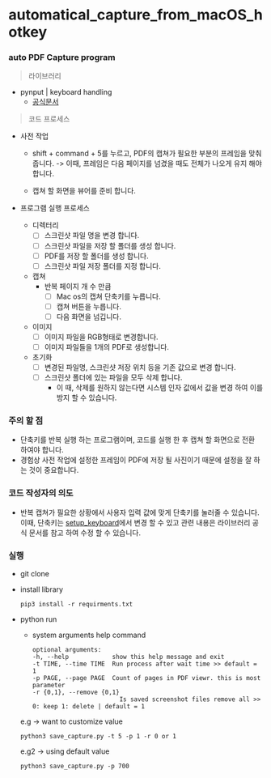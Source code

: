 # automatical_capture_from_macOS_hotkey

### auto PDF Capture program
> 라이브러리
- pynput | keyboard handling
    - [공식문서](https://pynput.readthedocs.io/en/latest/keyboard.html)

> 코드 프로세스
- 사전 작업
    - shift + command + 5를 누르고, PDF의 캡쳐가 필요한 부분의 프레임을 맞춰줍니다. -> 이때, 프레임은 다음 페이지를 넘겼을 때도 전체가 나오게 유지 해야 합니다. 

    - 캡쳐 할 화면을 뷰어를 준비 합니다.

    
- 프로그램 실행 프로세스
    - 디렉터리
        - [ ] 스크린샷 파일 명을 변경 합니다.
        - [ ] 스크린샷 파일을 저장 할 폴더를 생성 합니다.
        - [ ] PDF를 저장 할 폴더를 생성 합니다.
        - [ ] 스크린샷 파일 저장 폴더를 지정 합니다.

    - 캡쳐 
        - 반복 페이지 개 수 만큼
            - [ ] Mac os의 캡쳐 단축키를 누릅니다.
            - [ ] 캡쳐 버튼을 누릅니다.
            - [ ] 다음 화면을 넘깁니다.

    - 이미지
        - [ ] 이미지 파일을 RGB형태로 변경합니다.
        - [ ] 이미지 파일들을 1개의 PDF로 생성합니다.
    
    - 초기화
        - [ ] 변경된 파일명, 스크린샷 저장 위치 등을 기존 값으로 변경 합니다.
        - [ ] 스크린샷 폴더에 있는 파일을 모두 삭제 합니다.
            - 이 때, 삭제를 원하지 않는다면 시스템 인자 값에서 값을 변경 하여 이를 방지 할 수 있습니다.

### 주의 할 점
- 단축키를 반복 실행 하는 프로그램이며, 코드를 실행 한 후 캡쳐 할 화면으로 전환 하여야 합니다.
- 경험상 사전 작업에 설정한 프레임이 PDF에 저장 될 사진이기 때문에 설정을 잘 하는 것이 중요합니다.


### 코드 작성자의 의도
- 반복 캡쳐가 필요한 상황에서 사용자 입력 값에 맞게 단축키를 눌러줄 수 있습니다. 이때, 단축키는 [setup_keyboard](https://github.com/LeeJuHwan/automatical_capture_macOS/blob/main/setup/setup_keyboard.py)에서 변경 할 수 있고 관련 내용은 라이브러리 공식 문서를 참고 하여 수정 할 수 있습니다.


### 실행
- git clone
- install library
    ```
    pip3 install -r requirments.txt
    ```
    
- python run
    - system arguments help command
        ```
        optional arguments:
        -h, --help            show this help message and exit
        -t TIME, --time TIME  Run process after wait time >> default = 1
        -p PAGE, --page PAGE  Count of pages in PDF viewr. this is most parameter
        -r {0,1}, --remove {0,1}
                                Is saved screenshot files remove all >> 0: keep 1: delete | default = 1
        ```

    e.g -> want to customize value                    
    ```
    python3 save_capture.py -t 5 -p 1 -r 0 or 1
    ```
    
    e.g2 -> using default value
    ```
    python3 save_capture.py -p 700
    ```

